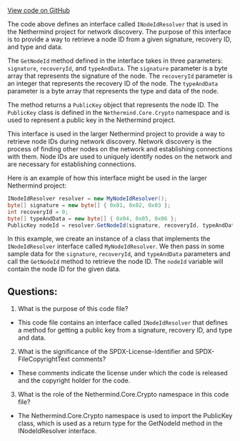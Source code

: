 [View code on GitHub](https://github.com/NethermindEth/nethermind/src/Nethermind/Nethermind.Network.Discovery/Messages/INodeIdResolver.cs)

The code above defines an interface called `INodeIdResolver` that is used in the Nethermind project for network discovery. The purpose of this interface is to provide a way to retrieve a node ID from a given signature, recovery ID, and type and data. 

The `GetNodeId` method defined in the interface takes in three parameters: `signature`, `recoveryId`, and `typeAndData`. The `signature` parameter is a byte array that represents the signature of the node. The `recoveryId` parameter is an integer that represents the recovery ID of the node. The `typeAndData` parameter is a byte array that represents the type and data of the node. 

The method returns a `PublicKey` object that represents the node ID. The `PublicKey` class is defined in the `Nethermind.Core.Crypto` namespace and is used to represent a public key in the Nethermind project. 

This interface is used in the larger Nethermind project to provide a way to retrieve node IDs during network discovery. Network discovery is the process of finding other nodes on the network and establishing connections with them. Node IDs are used to uniquely identify nodes on the network and are necessary for establishing connections. 

Here is an example of how this interface might be used in the larger Nethermind project:

```csharp
INodeIdResolver resolver = new MyNodeIdResolver();
byte[] signature = new byte[] { 0x01, 0x02, 0x03 };
int recoveryId = 0;
byte[] typeAndData = new byte[] { 0x04, 0x05, 0x06 };
PublicKey nodeId = resolver.GetNodeId(signature, recoveryId, typeAndData);
```

In this example, we create an instance of a class that implements the `INodeIdResolver` interface called `MyNodeIdResolver`. We then pass in some sample data for the `signature`, `recoveryId`, and `typeAndData` parameters and call the `GetNodeId` method to retrieve the node ID. The `nodeId` variable will contain the node ID for the given data.
## Questions: 
 1. What is the purpose of this code file?
- This code file contains an interface called `INodeIdResolver` that defines a method for getting a public key from a signature, recovery ID, and type and data.

2. What is the significance of the SPDX-License-Identifier and SPDX-FileCopyrightText comments?
- These comments indicate the license under which the code is released and the copyright holder for the code.

3. What is the role of the Nethermind.Core.Crypto namespace in this code file?
- The Nethermind.Core.Crypto namespace is used to import the PublicKey class, which is used as a return type for the GetNodeId method in the INodeIdResolver interface.